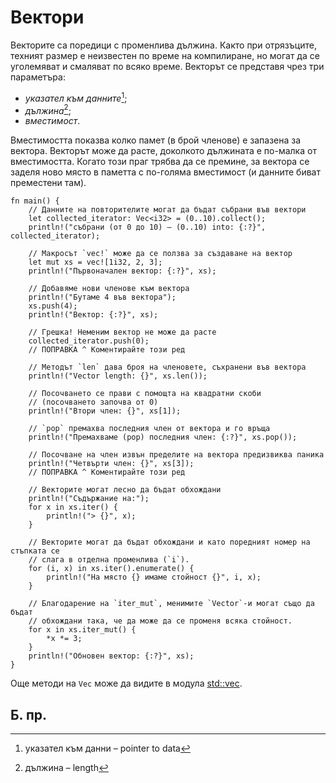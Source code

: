 # Вектори

Векторите са поредици с променлива дължина. Както при отрязъците, техният
размер е неизвестен по време на компилиране, но могат да се уголемяват и
смаляват по всяко време. Векторът се представя чрез три параметъра:

- _указател към данните_[^pointer_to_data];
- _дължина_[^length];
- _вместимост_.


Вместимостта показва колко памет (в брой членове) е запазена за вектора.
Векторът може да расте, доколкото дължината е по-малка от вместимостта. Когато
този праг трябва да се премине, за вектора се заделя ново място в паметта с
по-голяма вместимост (и данните биват преместени там).

```rust,editable,ignore,mdbook-runnable
fn main() {
    // Данните на повторителите могат да бъдат събрани във вектори
    let collected_iterator: Vec<i32> = (0..10).collect();
    println!("събрани (от 0 до 10) – (0..10) into: {:?}", collected_iterator);

    // Макросът `vec!` може да се ползва за създаване на вектор
    let mut xs = vec![1i32, 2, 3];
    println!("Първоначален вектор: {:?}", xs);

    // Добавяме нови членове към вектора
    println!("Бутаме 4 във вектора");
    xs.push(4);
    println!("Вектор: {:?}", xs);

    // Грешка! Неменим вектор не може да расте
    collected_iterator.push(0);
    // ПОПРАВКА ^ Коментирайте този ред

    // Методът `len` дава броя на членовете, съхранени във вектора
    println!("Vector length: {}", xs.len());

    // Посочването се прави с помощта на квадратни скоби
    // (посочването започва от 0)
    println!("Втори член: {}", xs[1]);

    // `pop` премахва последния член от вектора и го връща
    println!("Премахваме (pop) последния член: {:?}", xs.pop());

    // Посочване на член извън пределите на вектора предизвиква паника
    println!("Четвърти член: {}", xs[3]);
    // ПОПРАВКА ^ Коментирайте този ред

    // Векторите могат лесно да бъдат обхождани
    println!("Съдържание на:");
    for x in xs.iter() {
        println!("> {}", x);
    }

    // Векторите могат да бъдат обхождани и като поредният номер на стъпката се
    // слага в отделна променлива (`i`).
    for (i, x) in xs.iter().enumerate() {
        println!("На място {} имаме стойност {}", i, x);
    }

    // Благодарение на `iter_mut`, менимите `Vector`-и могат също да бъдат
    // обхождани така, че да може да се променя всяка стойност.
    for x in xs.iter_mut() {
        *x *= 3;
    }
    println!("Обновен вектор: {:?}", xs);
}
```
 

Още методи на `Vec` може да видите  в модула [std::vec][vec].


## Б. пр.

[^pointer_to_data]: указател към данни – pointer to data

[^length]: дължина – length

[vec]: https://doc.rust-lang.org/std/vec/
